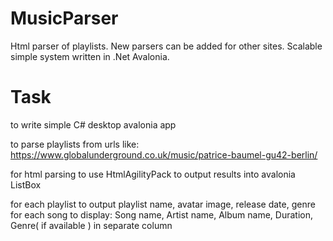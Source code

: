 # MusicParser
Html parser of playlists.
New parsers can be added for other sites. Scalable simple system written in .Net Avalonia.

# Task
to write simple C# desktop avalonia app

to parse playlists from urls like:
https://www.globalunderground.co.uk/music/patrice-baumel-gu42-berlin/

for html parsing to use HtmlAgilityPack
to output results into avalonia ListBox

for each playlist to output playlist name, avatar image, release date, genre
for each song to display:
Song name, Artist name, Album name, Duration, Genre( if available )
in separate column
